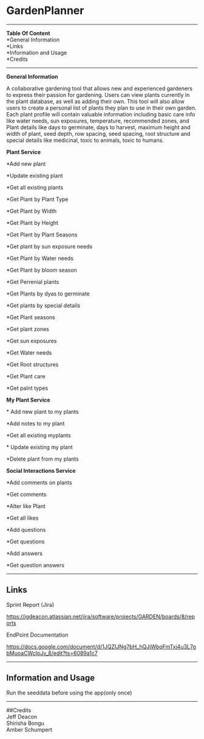 # GardenPlanner

****
**Table Of Content**  
\*General Information  
\*Links  
\*Information and Usage  
\*Credits  

****
**General Information**  

A collaborative gardening tool that allows new and experienced gardeners to express their passion for gardening. Users can view plants currently in the plant database,
as well as adding their own. This tool will also allow users to create a personal list of plants they plan to use in their own garden. Each plant profile will contain 
valuable information including basic care info like water needs, sun exposures, temperature, recommended zones, and Plant details like days to germinate, days to harvest, 
maximum height and width of plant, seed depth, row spacing, seed spacing, root structure and special details like medicinal, toxic to animals, toxic to humans.

**Plant Service**
 
\*Add new plant

\*Update existing plant

\*Get all existing plants

\*Get Plant by Plant Type

\*Get Plant by Width

\*Get Plant by Height

\*Get Plant by Plant Seasons

\*Get plant by sun exposure needs

\*Get Plant by Water needs

\*Get Plant by bloom season

\*Get Perrenial plants

\*Get Plants by dyas to germinate

\*Get plants by special details

\*Get Plant seasons

\*Get plant zones

\*Get sun exposures

\*Get Water needs

\*Get Root structures

\*Get Plant care

\*Get palnt types


**My Plant Service**

\* Add new plant to my plants

\*Add notes to my plant

\*Get all existing myplants

\* Update existing my plant

\*Delete plant from my plants

**Social Interactions Service**

\*Add comments on plants

\*Get comments

\*Alter like Plant

\*Get all likes

\*Add questions

\*Get questions

\*Add answers

\*Get question answers

****
## Links  
Sprint Report (Jira) 

https://jgdeacon.atlassian.net/jira/software/projects/GARDEN/boards/8/reports

EndPoint Documentation

https://docs.google.com/document/d/1JQZIJNg7bH_hQJjWbqFmTxj4u3L7gbMuoaCWcIpJv_8/edit?ts=6089a1c7

****
## Information and Usage  

Run the seeddata before using the app(only once)

****
##Credits  
Jeff Deacon  
Shirisha Bongu  
Amber Schumpert
